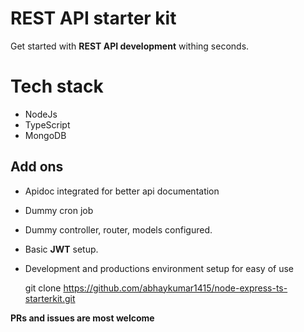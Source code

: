 # REST API starter kit

Get started with **REST API development**  withing seconds.
 
# Tech stack
 - NodeJs
 - TypeScript
 - MongoDB

## Add ons

 -  Apidoc integrated for better api documentation
 - Dummy cron job
 - Dummy controller, router, models configured.
 - Basic **JWT** setup.
 - Development and productions environment setup for easy of use


    git clone https://github.com/abhaykumar1415/node-express-ts-starterkit.git


**PRs and issues are most welcome**
